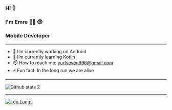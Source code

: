 ###  Hi 👋

###  I'm Emre 🙋‍♂️ 😎

###  Mobile Developer
<hr>

- 🔭 I’m currently working on Android 
- 🌱 I’m currently learning Kotlin
- 📫 How to reach me: yurtseven996@gmail.com
- ⚡ Fun fact: In the long run we are alive

<hr>

![Github stats 2](https://github-readme-stats.vercel.app/api?username=yurtseven&show_icons=true&theme=radical)

<hr>

[![Top Langs](https://github-readme-stats.vercel.app/api/top-langs/?username=yurtseven&layout=compact)](https://github.com/yurtseven/github-readme-stats)
